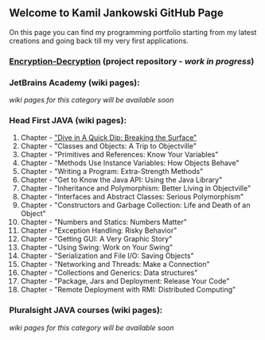 ## Welcome to Kamil Jankowski GitHub Page

On this page you can find my programming portfolio starting from my latest creations and going back till my very first applications.

### [Encryption-Decryption](https://github.com/Kamil-Jankowski/Encryption-Decryption) (project repository - _work in progress_)

### JetBrains Academy (wiki pages):
  _wiki pages for this category will be available soon_

### Head First JAVA (wiki pages):
  01. Chapter - ["Dive in A Quick Dip: Breaking the Surface"](https://github.com/Kamil-Jankowski/Learnig-JAVA/wiki/Head-First-JAVA:-01.-Chapter)
  02. Chapter - "Classes and Objects: A Trip to Objectville"
  03. Chapter - "Primitives and References: Know Your Variables"
  04. Chapter - "Methods Use Instance Variables: How Objects Behave"
  05. Chapter - "Writing a Program: Extra-Strength Methods"
  06. Chapter - "Get to Know the Java API: Using the Java Library"
  07. Chapter - "Inheritance and Polymorphism: Better Living in Objectville"
  08. Chapter - "Interfaces and Abstract Classes: Serious Polymorphism"
  09. Chapter - "Constructors and Garbage Collection: Life and Death of an Object"
  10. Chapter - "Numbers and Statics: Numbers Matter"
  11. Chapter - "Exception Handling: Risky Behavior"
  12. Chapter - "Getting GUI: A Very Graphic Story"
  13. Chapter - "Using Swing: Work on Your Swing"
  14. Chapter - "Serialization and File I/O: Saving Objects"
  15. Chapter - "Networking and Threads: Make a Connection"
  16. Chapter - "Collections and Generics: Data structures"
  17. Chapter - "Package, Jars and Deployment: Release Your Code"
  18. Chapter - "Remote Deployment with RMI: Distributed Computing"

### Pluralsight JAVA courses (wiki pages):
  _wiki pages for this category will be available soon_
